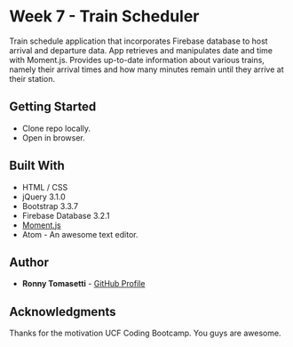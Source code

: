 # Week 7 - Train Scheduler

Train schedule application that incorporates Firebase database to host arrival and departure data. App retrieves and manipulates date and time with Moment.js. Provides up-to-date information about various trains, namely their arrival times and how many minutes remain until they arrive at their station.

## Getting Started

* Clone repo locally.
* Open in browser.

## Built With

* HTML / CSS
* jQuery 3.1.0
* Bootstrap 3.3.7
* Firebase Database 3.2.1
* [Moment.js](http://momentjs.com/)
* Atom - An awesome text editor.

## Author

* **Ronny Tomasetti** - [GitHub Profile](https://github.com/ronnytomasetti)

## Acknowledgments

Thanks for the motivation UCF Coding Bootcamp. You guys are awesome.
